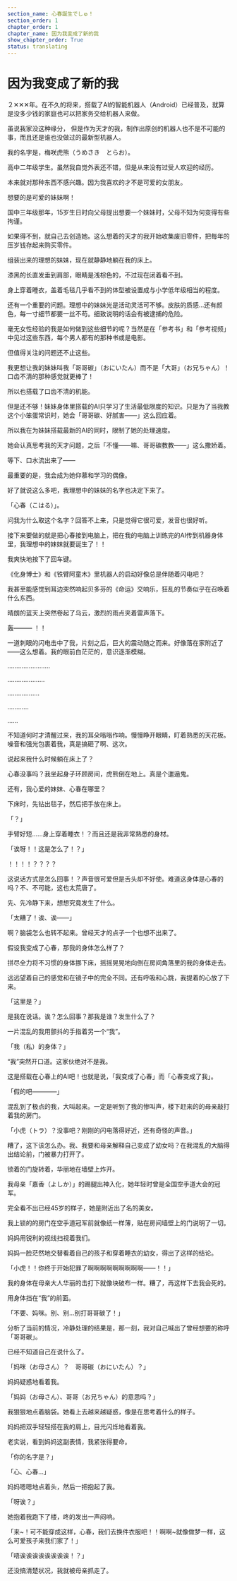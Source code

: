 ```yaml
---
section_name: 心春誕生でしゅ！
section_order: 1
chapter_order: 1
chapter_name: 因为我变成了新的我
show_chapter_order: True
status: translating
---
```


# 因为我变成了新的我
２✕✕✕年。在不久的将来，搭载了AI的智能机器人（Android）已经普及，就算是没多少钱的家庭也可以把家务交给机器人来做。


虽说我家没这种缘分， 但是作为天才的我，制作出原创的机器人也不是不可能的事，而且还是谁也没做过的最新型机器人。


我的名字是，梅咲虎熊（うめさき　とらお）。


高中二年级学生。虽然我自觉外表还不错，但是从来没有过受人欢迎的经历。


本来就对那种东西不感兴趣。因为我喜欢的才不是可爱的女朋友。


想要的是可爱的妹妹啊！


国中三年级那年，15岁生日时向父母提出想要一个妹妹时，父母不知为何变得有些拘谨。


如果得不到，就自己去创造她。这么想着的天才的我开始收集废旧零件，把每年的压岁钱存起来购买零件。


组装出来的理想的妹妹，现在就静静地躺在我的床上。


漆黑的长直发垂到肩部，眼睛是浅棕色的，不过现在闭着看不到。


身上穿着睡衣，盖着毛毯几乎看不到的体型被设置成与小学低年级相当的程度。


还有一个重要的问题。理想中的妹妹光是活动灵活可不够。皮肤的质感...还有颜色，每一寸细节都要一丝不苟。细致说明的话会有被逮捕的危险。


毫无女性经验的我是如何做到这些细节的呢？当然是在「参考书」和「参考视频」中见过这些东西，每个男人都有的那种书或是电影。


但值得关注的问题还不止这些。


我更想让我的妹妹叫我「哥哥碳」（おにいたん）而不是「大哥」（お兄ちゃん）！口齿不清的那种感觉就更棒了！


所以也搭载了口齿不清的机能。


但是还不够！妹妹身体里搭载的AI只学习了生活最低限度的知识。只是为了当我教这个小笨蛋常识时，她会「哥哥碳、好腻害——」这么回应着。


所以我在为妹妹搭载最新的AI的同时，限制了她的处理速度。


她会认真思考我的天才问题，之后「不懂——嘛、哥哥碳教教——」这么撒娇着。


等下、口水流出来了——


最重要的是，我会成为她仰慕和学习的偶像。


好了就说这么多吧，我理想中的妹妹的名字也决定下来了。


「心春（こはる）」。


问我为什么取这个名字？回答不上来，只是觉得它很可爱，发音也很好听。


接下来要做的就是把心春接到电脑上，把在我的电脑上训练完的AI传到机器身体里，我理想中的妹妹就要诞生了！！


我爽快地按下了回车键。


《化身博士》和《铁臂阿童木》里机器人的启动好像总是伴随着闪电吧？


我甚至能感觉到耳边突然响起贝多芬的《命运》交响乐，狂乱的节奏似乎在召唤着什么东西。


晴朗的蓝天上突然卷起了乌云，激烈的雨点夹着雷声落下。


轰——— ！！


一道刺眼的闪电击中了我，片刻之后，巨大的震动随之而来。好像落在家附近了——这么想着。我的眼前白茫茫的，意识逐渐模糊。


……………………


…………………


………………


…………


……


不知道何时才清醒过来，我的耳朵嗡嗡作响。慢慢睁开眼睛，盯着熟悉的天花板。噪音和强光包裹着我，真是搞砸了啊、这次。


说起来我什么时候躺在床上了？


心春没事吗？我坐起身子环顾房间，虎熊倒在地上。真是个邋遢鬼。


还有，我心爱的妹妹、心春在哪里？


下床时，先钻出毯子，然后把手放在床上。


「？」


手臂好短......身上穿着睡衣！？而且还是我非常熟悉的身材。


「诶呀！！这是怎么了！？」


！！！！？？？？


这说话方式是怎么回事！？声音很可爱但是舌头却不好使。难道这身体是心春的吗？不、不可能，这也太荒唐了。


先、先冷静下来，想想究竟发生了什么。


「太糟了！诶、诶——」


啊？脑袋怎么也转不起来。曾经天才的点子一个也想不出来了。


假设我变成了心春，那我的身体怎么样了？


拼尽全力将不习惯的身体挪下床，摇摇晃晃地向倒在房间角落里的我的身体走去。


远远望着自己的感觉和在镜子中的完全不同。还有呼吸和心跳，我提着的心放了下来。


「这里是？」


是我在说话。诶？怎么回事？那我是谁？发生什么了？


一片混乱的我用颤抖的手指着另一个“我”。


「我（私）的身体？」


“我”突然开口道。这家伙绝对不是我。


这是搭载在心春上的AI吧！也就是说，「我变成了心春」而「心春变成了我」。


「假的吧————」


混乱到了极点的我，大叫起来。一定是听到了我的惨叫声，楼下赶来的的母亲敲打着我的房门。


「小虎（トラ）？没事吧？刚刚的闪电落得好近，还有奇怪的声音。」


糟了，这下该怎么办。我、我要和母亲解释自己变成了幼女吗？在我混乱的大脑得出结论前，门被暴力打开了。

锁着的门旋转着，华丽地在墙壁上炸开。


我母亲「嘉香（よしか）」的踢腿出神入化，她年轻时曾是全国空手道大会的冠军。


完全看不出已经45岁的样子，她是附近出了名的美女。


我上锁的的房门在空手道冠军前就像纸一样薄，贴在房间墙壁上的门说明了一切。


妈妈用锐利的视线扫视着我们。


妈妈一脸茫然地交替看着自己的孩子和穿着睡衣的幼女，得出了这样的结论。


「小虎！！你终于开始犯罪了啊啊啊啊啊啊啊啊啊——！！」


我的身体在母亲大人华丽的击打下就像块破布一样。糟了，再这样下去我会死的。


用身体挡在“我”的前面。


「不要、妈咪。别、别...别打哥哥碳了！」


分析了当前的情况，冷静处理的结果是，那一刻，我对自己喊出了曾经想要的称呼「哥哥碳」。


已经不知道自己在说什么了。


「妈咪（お母さん）？　哥哥碳（おにいたん）？」


妈妈疑惑地看着我。


「妈妈（お母さん）、哥哥（お兄ちゃん）的意思吗？」


我狠狠地点着脑袋。她看上去越来越疑惑，像是在思考着什么的样子。


妈妈把双手轻轻搭在我的肩上，目光闪烁地看着我。


老实说，看到妈妈这副表情，我紧张得要命。


「你的名字是？」


「心、心春...」


妈妈嗯嗯地点着头，然后一把抱起了我。


「呀诶？」


她抱着我跑下了楼，咚的发出一声闷响。


「来~！可不能穿成这样，心春，我们去换件衣服吧！！啊啊~就像做梦一样，这么可爱孩子来我们家了！」


「唔诶诶诶诶诶诶诶诶！？」


还没搞清楚状况，我就被母亲抓走了。